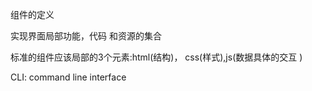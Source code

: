 组件的定义

 实现界面局部功能，代码 和资源的集合 

 标准的组件应该局部的3个元素:html(结构)， css(样式),js(数据具体的交互 )

 CLI: command line interface
